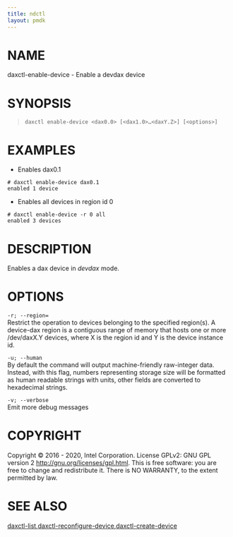 ```yaml
---
title: ndctl
layout: pmdk
---
```


# NAME

daxctl-enable-device - Enable a devdax device

# SYNOPSIS

>     daxctl enable-device <dax0.0> [<dax1.0>…​<daxY.Z>] [<options>]

# EXAMPLES

-   Enables dax0.1

<!-- -->

    # daxctl enable-device dax0.1
    enabled 1 device

-   Enables all devices in region id 0

<!-- -->

    # daxctl enable-device -r 0 all
    enabled 3 devices

# DESCRIPTION

Enables a dax device in *devdax* mode.

# OPTIONS

`-r; --region=`  
Restrict the operation to devices belonging to the specified region(s).
A device-dax region is a contiguous range of memory that hosts one or
more /dev/daxX.Y devices, where X is the region id and Y is the device
instance id.

<!-- -->

`-u; --human`  
By default the command will output machine-friendly raw-integer data.
Instead, with this flag, numbers representing storage size will be
formatted as human readable strings with units, other fields are
converted to hexadecimal strings.

<!-- -->

`-v; --verbose`  
Emit more debug messages

# COPYRIGHT

Copyright © 2016 - 2020, Intel Corporation. License GPLv2: GNU GPL
version 2 <http://gnu.org/licenses/gpl.html>. This is free software: you
are free to change and redistribute it. There is NO WARRANTY, to the
extent permitted by law.

# SEE ALSO

[daxctl-list](daxctl-list.md),[daxctl-reconfigure-device](daxctl-reconfigure-device.md),[daxctl-create-device](daxctl-create-device.md)
